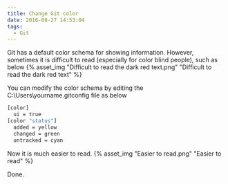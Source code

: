 ```yaml
---
title: Change Git color
date: 2016-08-27 14:53:04
tags:
  - Git
---
```

Git has a default color schema for showing information. However, sometimes it is difficult to read (especially for color blind people), such as below
{% asset_img "Difficult to read the dark red text.png" "Difficult to read the dark red text" %}

You can modify the color schema by editing the C:\Users\yourname\.gitconfig file as below

<!-- more -->
```bash
[color]
  ui = true
[color "status"]
  added = yellow
  changed = green
  untracked = cyan
```

Now it is much easier to read.
{% asset_img "Easier to read.png" "Easier to read" %}

Done.

